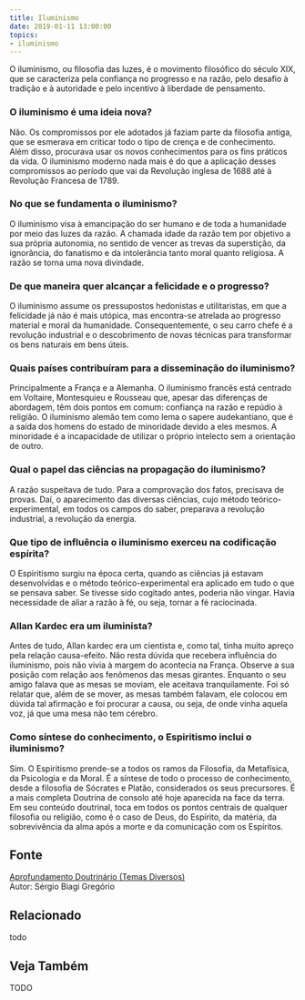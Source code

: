 ```yaml
---
title: Iluminismo
date: 2019-01-11 13:00:00
topics: 
- iluminismo 
---
```


O iluminismo, ou filosofia das luzes, é o movimento filosófico do
século XIX, que se caracteriza pela confiança no progresso e na razão,
pelo desafio à tradição e à autoridade e pelo incentivo à liberdade de
pensamento.

### O iluminismo é uma ideia nova?
Não. Os compromissos por ele adotados já faziam parte da filosofia
antiga, que se esmerava em criticar todo o tipo de crença e de
conhecimento. Além disso, procurava usar os novos conhecimentos para os
fins práticos da vida. O iluminismo moderno nada mais é do que a
aplicação desses compromissos ao período que vai da Revolução inglesa de
1688 até à Revolução Francesa de 1789.

### No que se fundamenta o iluminismo?
O iluminismo visa à emancipação do ser humano e de toda a humanidade por
meio das luzes da razão. A chamada idade da razão tem por objetivo a sua
própria autonomia, no sentido de vencer as trevas da superstição, da
ignorância, do fanatismo e da intolerância tanto moral quanto religiosa.
A razão se torna uma nova divindade.

### De que maneira quer alcançar a felicidade e o progresso?
O iluminismo assume os pressupostos hedonistas e utilitaristas, em que a
felicidade já não é mais utópica, mas encontra-se atrelada ao
progresso material e moral da humanidade. Consequentemente, o seu carro
chefe é a revolução industrial e o descobrimento de novas técnicas para
transformar os bens naturais em bens úteis.

### Quais países contribuíram para a disseminação do iluminismo?
Principalmente a França e a Alemanha. O iluminismo francês está centrado
em Voltaire, Montesquieu e Rousseau que, apesar das diferenças de
abordagem, têm dois pontos em comum: confiança na razão e repúdio à
religião. O iluminismo alemão tem como lema o sapere audekantiano, que
é a saída dos homens do estado de minoridade devido a eles mesmos. A
minoridade é a incapacidade de utilizar o próprio intelecto sem a
orientação de outro.

### Qual o papel das ciências na propagação do iluminismo?
A razão suspeitava de tudo. Para a comprovação dos fatos, precisava de
provas. Daí, o aparecimento das diversas ciências, cujo método
teórico-experimental, em todos os campos do saber, preparava a
revolução industrial, a revolução da energia.

### Que tipo de influência o iluminismo exerceu na codificação espírita?
O Espiritismo surgiu na época certa, quando as ciências já estavam
desenvolvidas e o método teórico-experimental era aplicado em tudo o que
se pensava saber. Se tivesse sido cogitado antes, poderia não vingar.
Havia necessidade de aliar a razão à fé, ou seja, tornar a fé
raciocinada.

### Allan Kardec era um iluminista?
Antes de tudo, Allan kardec era um cientista e, como tal, tinha muito
apreço pela relação causa-efeito. Não resta dúvida que recebera
influência do iluminismo, pois não vivia à margem do acontecia na
França. Observe a sua posição com relação aos fenômenos das mesas
girantes. Enquanto o seu amigo falava que as mesas se moviam, ele
aceitava tranquilamente. Foi só relatar que, além de se mover, as mesas
também falavam, ele colocou em dúvida tal afirmação e foi procurar a
causa, ou seja, de onde vinha aquela voz, já que uma mesa não tem
cérebro.

### Como síntese do conhecimento, o Espiritismo inclui o iluminismo?
Sim. O Espiritismo prende-se a todos os ramos da Filosofia, da
Metafísica, da Psicologia e da Moral. É a síntese de todo o processo de
conhecimento, desde a filosofia de Sócrates e Platão, considerados os
seus precursores. É a mais completa Doutrina de consolo até hoje
aparecida na face da terra. Em seu conteúdo doutrinal, toca em todos os
pontos centrais de qualquer filosofia ou religião, como é o caso de
Deus, do Espírito, da matéria, da sobrevivência da alma após a morte e
da comunicação com os Espíritos.





## Fonte
[Aprofundamento Doutrinário (Temas Diversos)](https://sites.google.com/view/aprofundamentodoutrinario/iluminismo)  
Autor: Sérgio Biagi Gregório



## Relacionado
todo

## Veja Também
TODO


